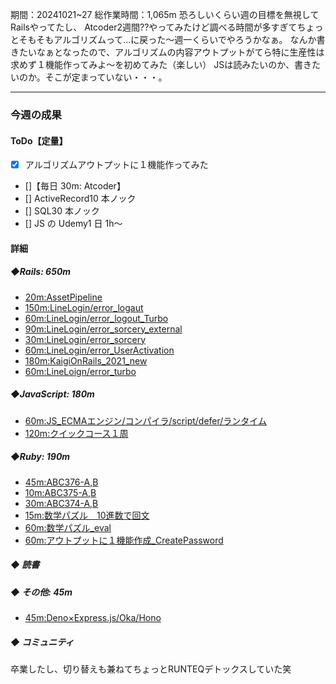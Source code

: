 期間：20241021~27
総作業時間：1,065m
恐ろしいくらい週の目標を無視してRailsやってたし、
Atcoder2週間??やってみたけど調べる時間が多すぎてちょっとそもそもアルゴリズムって...に戻った〜週一くらいでやろうかなぁ。
なんか書きたいなぁとなったので、アルゴリズムの内容アウトプットがてら特に生産性は求めず１機能作ってみよ〜を初めてみた（楽しい）
JSは読みたいのか、書きたいのか。そこが定まっていない・・・。

---

### 今週の成果

#### ToDo【定量】

- [x] アルゴリズムアウトプットに１機能作ってみた
- []【毎日 30m: Atcoder】
- [] ActiveRecord10 本ノック
- [] SQL30 本ノック
- [] JS の Udemy1 日 1h〜

#### 詳細

##### ◆Rails: 650m

- [20m:AssetPipeline](https://github.com/yu-ka3028/TIL/blob/main/Rails/202410221000_AssetPipeline.md)
- [150m:LineLogin/error_logaut](https://github.com/yu-ka3028/TIL/blob/main/Rails/202410220700_LineLogin.md)
- [60m:LineLogin/error_logout_Turbo](https://github.com/yu-ka3028/TIL/blob/main/Rails/202410232130_LineLogin_turbo.md)
- [90m:LineLogin/error_sorcery_external](https://github.com/yu-ka3028/TIL/blob/main/Rails/202410240830_LineLogin_SorceryExternal.md)
- [30m:LineLogin/error_sorcery](https://github.com/yu-ka3028/TIL/blob/main/Rails/202410242130_LineLogin_Sorcery.md)
- [60m:LineLogin/error_UserActivation](https://github.com/yu-ka3028/TIL/blob/main/Rails/202410250730_LineLogin_Sorcery_UserActivation.md)
- [180m:KaigiOnRails_2021_new](https://github.com/yu-ka3028/TIL/blob/main/Rails/202410260930_KaigiOnRails_2021New.md)
- [60m:LineLoign/error_turbo]()

##### ◆JavaScript: 180m

- [60m:JS_ECMAエンジン/コンパイラ/script/defer/ランタイム](https://github.com/yu-ka3028/TIL/blob/main/JS%26TS/202410231000.md)
- [120m:クイックコース１周](https://github.com/yu-ka3028/TIL/blob/main/JS%26TS/202410272040.md)

##### ◆Ruby: 190m

- [45m:ABC376-A,B](https://github.com/yu-ka3028/study-log/blob/main/learning/Ruby/202410210735.md)
- [10m:ABC375-A,B](https://github.com/yu-ka3028/TIL/blob/main/Ruby/202410221700.md)
- [30m:ABC374-A,B](https://github.com/yu-ka3028/TIL/blob/main/Ruby/202410231111.md)
- [15m:数学パズル＿10進数で回文]()
- [60m:数学パズル_eval](https://github.com/yu-ka3028/TIL/blob/main/Ruby/202410271530.md)
- [60m:アウトプットに１機能作成_CreatePassword](https://github.com/yu-ka3028/TIL/blob/main/Built/202410271730_CreatePassword.md)

##### ◆ 読書

##### ◆ その他: 45m

- [45m:Deno×Express.js/Oka/Hono](https://github.com/yu-ka3028/TIL/blob/main/Other/202410222100.md)

##### ◆ コミュニティ
卒業したし、切り替えも兼ねてちょっとRUNTEQデトックスしていた笑
